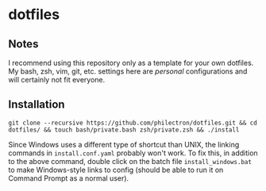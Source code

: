 # dotfiles

## Notes

I recommend using this repository only as a template for your own dotfiles. My bash, zsh, vim, git, etc. settings here are _personal_ configurations and will certainly not fit everyone.

## Installation

    git clone --recursive https://github.com/philectron/dotfiles.git && cd dotfiles/ && touch bash/private.bash zsh/private.zsh && ./install

Since Windows uses a different type of shortcut than UNIX, the linking commands in `install.conf.yaml` probably won't work. To fix this, in addition to the above command, double click on the batch file `install_windows.bat` to make Windows-style links to config (should be able to run it on Command Prompt as a normal user).
